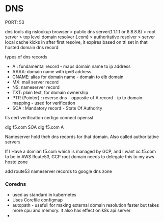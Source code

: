 DNS
===

PORT: 53

dns tools
dig
nslookup
browser > public dns server(1.1.1.1 or 8.8.8.8) > root server > top level domain resolver (.com) > authoritative resolver > server
local cache kicks in after first resolve, it  expires based on ttl set in that  hosted domain dns record

types of dns records
- A : fundamental record - maps domain name to ip address
- AAAA: domain name with ipv6 address
- CNAME: alias for domain name - domain to elb domain
- MX: mail server record
- NS: nameserver record
- TXT: plain text, for domain ownership
- PTR (Pointer) : reverse dns - opposite of A record - ip to domain mapping - used for verification
- SOA : Mandatory record - State Of Authority

tls cert verification
certigo connect
openssl

dig f5.com SOA
dig f5.com A

Nameserver hold theh dns records for that domain. Also called authoritative servers

If I Have a domian f5.com which is managed by GCP, and I want xc.f5.com to be in AWS Route53, GCP root domain needs to delegate this to my aws hostd zone

add route53 nameserver records to google dns zone

### Coredns

- used as standard in kubernetes
- Uses Corefile configmap
- autopath - usefull for making external domain resolution faster but takes more cpu and memory. It also has effect on k8s api server
- 